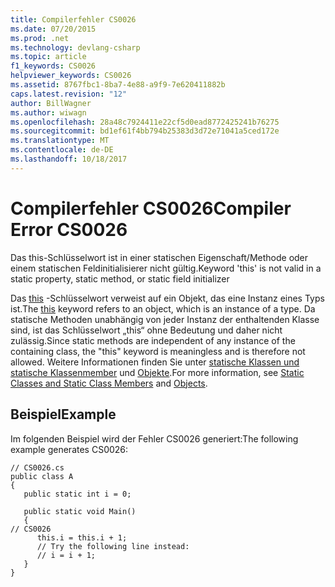 ```yaml
---
title: Compilerfehler CS0026
ms.date: 07/20/2015
ms.prod: .net
ms.technology: devlang-csharp
ms.topic: article
f1_keywords: CS0026
helpviewer_keywords: CS0026
ms.assetid: 8767fbc1-8ba7-4e88-a9f9-7e620411882b
caps.latest.revision: "12"
author: BillWagner
ms.author: wiwagn
ms.openlocfilehash: 28a48c7924411e22cf5d0ead8772425241b76275
ms.sourcegitcommit: bd1ef61f4bb794b25383d3d72e71041a5ced172e
ms.translationtype: MT
ms.contentlocale: de-DE
ms.lasthandoff: 10/18/2017
---
```

# <a name="compiler-error-cs0026"></a><span data-ttu-id="2309a-102">Compilerfehler CS0026</span><span class="sxs-lookup"><span data-stu-id="2309a-102">Compiler Error CS0026</span></span>
<span data-ttu-id="2309a-103">Das this-Schlüsselwort ist in einer statischen Eigenschaft/Methode oder einem statischen Feldinitialisierer nicht gültig.</span><span class="sxs-lookup"><span data-stu-id="2309a-103">Keyword 'this' is not valid in a static property, static method, or static field initializer</span></span>  
  
 <span data-ttu-id="2309a-104">Das [this](../../csharp/language-reference/keywords/this.md) -Schlüsselwort verweist auf ein Objekt, das eine Instanz eines Typs ist.</span><span class="sxs-lookup"><span data-stu-id="2309a-104">The [this](../../csharp/language-reference/keywords/this.md) keyword refers to an object, which is an instance of a type.</span></span> <span data-ttu-id="2309a-105">Da statische Methoden unabhängig von jeder Instanz der enthaltenden Klasse sind, ist das Schlüsselwort „this“ ohne Bedeutung und daher nicht zulässig.</span><span class="sxs-lookup"><span data-stu-id="2309a-105">Since static methods are independent of any instance of the containing class, the "this" keyword is meaningless and is therefore not allowed.</span></span> <span data-ttu-id="2309a-106">Weitere Informationen finden Sie unter [statische Klassen und statische Klassenmember](../../csharp/programming-guide/classes-and-structs/static-classes-and-static-class-members.md) und [Objekte](../../csharp/programming-guide/classes-and-structs/objects.md).</span><span class="sxs-lookup"><span data-stu-id="2309a-106">For more information, see [Static Classes and Static Class Members](../../csharp/programming-guide/classes-and-structs/static-classes-and-static-class-members.md) and [Objects](../../csharp/programming-guide/classes-and-structs/objects.md).</span></span>  
  
## <a name="example"></a><span data-ttu-id="2309a-107">Beispiel</span><span class="sxs-lookup"><span data-stu-id="2309a-107">Example</span></span>  
 <span data-ttu-id="2309a-108">Im folgenden Beispiel wird der Fehler CS0026 generiert:</span><span class="sxs-lookup"><span data-stu-id="2309a-108">The following example generates CS0026:</span></span>  
  
```  
// CS0026.cs  
public class A  
{  
   public static int i = 0;  
  
   public static void Main()  
   {  
// CS0026  
      this.i = this.i + 1;     
      // Try the following line instead:  
      // i = i + 1;  
   }  
}  
```

